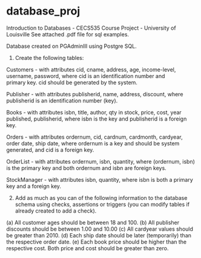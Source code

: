 # database_proj

Introduction to Databases - CECS535 Course Project - University of Louisville
See attached .pdf file for sql examples.  

Database created on PGAdminIII using Postgre SQL.

1. Create the following tables:

  Customers - with attributes cid, cname, address, age, income-level, username, password, where cid is an identification number and     
  primary key. cid should be generated by the system. 
  
  Publisher - with attributes publisherid, name, address, discount, where publisherid is an identification number (key). 
  
  Books - with attributes isbn, title, author, qty in stock, price, cost, year published, publisherid, where isbn is the key and
  publisherid is a foreign key. 
  
  Orders - with attributes ordernum, cid, cardnum, cardmonth, cardyear, order date, ship date, where ordernum is a key and should be
  system generated, and cid is a foreign key. 
  
  OrderList - with attributes ordernum, isbn, quantity, where (ordernum, isbn) is the primary key and both ordernum and isbn are foreign
  keys. 
  
  StockManager - with attributes isbn, quantity, where isbn is both a primary key and a foreign key.
  
  
2. Add as much as you can of the following information to the database schema using checks, assertions or triggers (you can modify tables if already created to add a check). 

  (a) All customer ages should be between 18 and 100. 
  (b) All publisher discounts should be between 1.00 and 10.00 
  (c) All cardyear values should be greater than 2010. 
  (d) Each ship date should be later (temporarily) than the respective order date. 
  (e) Each book price should be higher than the respective cost. Both price and cost should be greater than zero. 
